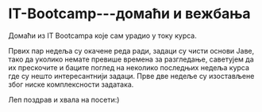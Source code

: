# IT-Bootcamp---домаћи и вежбања
Домаћи из IT Bootcampa које сам урадио у току курса.

Првих пар недеља су окачене реда ради, задаци су чисти основи Јаве, тако да уколико немате превише времена за разгледање, саветујем да
их прескочите и баците поглед на неколико последњих недеља курса где су нешто интересантнији задаци. Прве две недеље су изостављене због
ниске комплексности задатака.

Леп поздрав и хвала на посети:)
